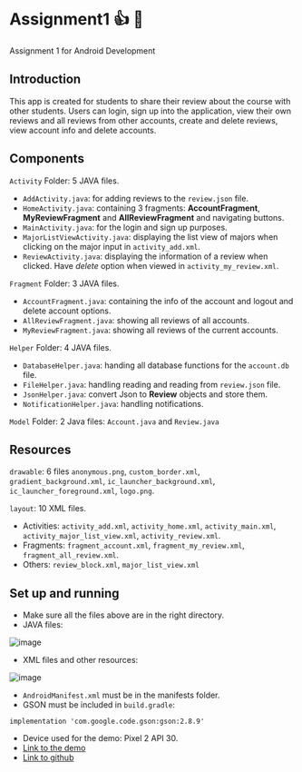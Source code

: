 # Assignment1 :+1: 💯
Assignment 1 for Android Development
 
## Introduction
This app is created for students to share their review about the course with other students. Users can login, sign up into the application, view their own reviews and all reviews from other accounts, create and delete reviews, view account info and delete accounts.

## Components
`Activity` Folder: 5 JAVA files.
- `AddActivity.java`: for adding reviews to the `review.json` file.
- `HomeActivity.java`: containing 3 fragments: **AccountFragment**, **MyReviewFragment** and **AllReviewFragment** and navigating buttons.
- `MainActivity.java`: for the login and sign up purposes.
- `MajorListViewActivity.java`: displaying the list view of majors when clicking on the major input in `activity_add.xml`.
- `ReviewActivity.java`: displaying the information of a review when clicked. Have *delete* option when viewed in `activity_my_review.xml`.

`Fragment` Folder: 3 JAVA files.
- `AccountFragment.java`: containing the info of the account and logout and delete account options.
- `AllReviewFragment.java`: showing all reviews of all accounts.
- `MyReviewFragment.java`: showing all reviews of the current accounts.

`Helper` Folder: 4 JAVA files.
- `DatabaseHelper.java`: handing all database functions for the `account.db` file.
- `FileHelper.java`: handling reading and reading from `review.json` file.
- `JsonHelper.java`: convert Json to **Review** objects and store them.
- `NotificationHelper.java`: handling notifications.

`Model` Folder: 2 Java files: `Account.java` and `Review.java`

## Resources
`drawable`: 6 files `anonymous.png`, `custom_border.xml`, `gradient_background.xml`, `ic_launcher_background.xml`, `ic_launcher_foreground.xml`, `logo.png`.

`layout`: 10 XML files.
- Activities: `activity_add.xml`, `activity_home.xml`, `activity_main.xml`, `activity_major_list_view.xml`, `activity_review.xml`.
- Fragments: `fragment_account.xml`, `fragment_my_review.xml`, `fragment_all_review.xml`.
- Others: `review_block.xml`, `major_list_view.xml`

## Set up and running
- Make sure all the files above are in the right directory.
- JAVA files:

![image](https://user-images.githubusercontent.com/56622316/140617288-9898f00b-c2e1-4b95-b5e1-b262a93ffd89.png)
- XML files and other resources:

![image](https://user-images.githubusercontent.com/56622316/140617320-01136b84-6e40-4051-815d-d91fa8a86d30.png)
- `AndroidManifest.xml` must be in the manifests folder.
- GSON must be included in `build.gradle`:

```implementation 'com.google.code.gson:gson:2.8.9'```
- Device used for the demo: Pixel 2 API 30.
- [Link to the demo](https://rmiteduau-my.sharepoint.com/:v:/r/personal/minh_vuthanh_rmit_edu_vn/Documents/A1_Demo_Videos/s3749795_DoanLuongHoang_A1.wmv?csf=1&web=1&e=S12l2r)
- [Link to github](https://github.com/hoang-10n/Assignment1)
